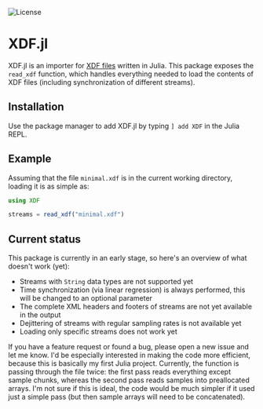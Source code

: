 ![License](https://img.shields.io/github/license/cbrnr/XDF.jl)

XDF.jl
======
XDF.jl is an importer for [XDF files](https://github.com/sccn/xdf/wiki/Specifications) written in Julia. This package exposes the `read_xdf` function, which handles everything needed to load the contents of XDF files (including synchronization of different streams).

## Installation
Use the package manager to add XDF.jl by typing `] add XDF` in the Julia REPL.

## Example
Assuming that the file `minimal.xdf` is in the current working directory, loading it is as simple as:
```julia
using XDF

streams = read_xdf("minimal.xdf")
```

## Current status
This package is currently in an early stage, so here's an overview of what doesn't work (yet):

- Streams with `String` data types are not supported yet
- Time synchronization (via linear regression) is always performed, this will be changed to an optional parameter
- The complete XML headers and footers of streams are not yet available in the output
- Dejittering of streams with regular sampling rates is not available yet
- Loading only specific streams does not work yet

If you have a feature request or found a bug, please open a new issue and let me know. I'd be especially interested in making the code more efficient, because this is basically my first Julia project. Currently, the function is passing through the file twice: the first pass reads everything except sample chunks, whereas the second pass reads samples into preallocated arrays. I'm not sure if this is ideal, the code would be much simpler if it used just a simple pass (but then sample arrays will need to be concatenated).
